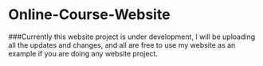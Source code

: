 # Online-Course-Website

###Currently this website project is under development, I will be uploading all the updates and changes, and all are free to use my website as an example if you are doing any website project.
